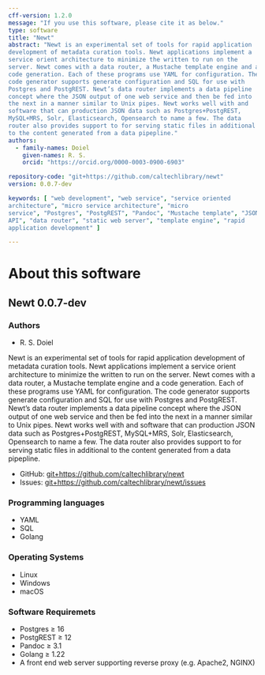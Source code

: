 ```yaml
---
cff-version: 1.2.0
message: "If you use this software, please cite it as below."
type: software
title: "Newt"
abstract: "Newt is an experimental set of tools for rapid application
development of metadata curation tools. Newt applications implement a
service orient architecture to minimize the written to run on the
server. Newt comes with a data router, a Mustache template engine and a
code generation. Each of these programs use YAML for configuration. The
code generator supports generate configuration and SQL for use with
Postgres and PostgREST. Newt’s data router implements a data pipeline
concept where the JSON output of one web service and then be fed into
the next in a manner similar to Unix pipes. Newt works well with and
software that can production JSON data such as Postgres+PostgREST,
MySQL+MRS, Solr, Elasticsearch, Opensearch to name a few. The data
router also provides support to for serving static files in additional
to the content generated from a data pipepline."
authors:
  - family-names: Doiel
    given-names: R. S.
    orcid: "https://orcid.org/0000-0003-0900-6903"

repository-code: "git+https://github.com/caltechlibrary/newt"
version: 0.0.7-dev

keywords: [ "web development", "web service", "service oriented
architecture", "micro service architecture", "micro
service", "Postgres", "PostgREST", "Pandoc", "Mustache template", "JSON
API", "data router", "static web server", "template engine", "rapid
application development" ]

---
```


About this software
===================

## Newt 0.0.7-dev

### Authors

- R. S. Doiel



Newt is an experimental set of tools for rapid application development
of metadata curation tools. Newt applications implement a service orient
architecture to minimize the written to run on the server. Newt comes
with a data router, a Mustache template engine and a code generation.
Each of these programs use YAML for configuration. The code generator
supports generate configuration and SQL for use with Postgres and
PostgREST. Newt’s data router implements a data pipeline concept where
the JSON output of one web service and then be fed into the next in a
manner similar to Unix pipes. Newt works well with and software that can
production JSON data such as Postgres+PostgREST, MySQL+MRS, Solr,
Elasticsearch, Opensearch to name a few. The data router also provides
support to for serving static files in additional to the content
generated from a data pipepline.


- GitHub: <git+https://github.com/caltechlibrary/newt>
- Issues: <git+https://github.com/caltechlibrary/newt/issues>


### Programming languages

- YAML
- SQL
- Golang

### Operating Systems

- Linux
- Windows
- macOS

### Software Requiremets

- Postgres ≥ 16
- PostgREST ≥ 12
- Pandoc ≥ 3.1
- Golang ≥ 1.22
- A front end web server supporting reverse proxy (e.g. Apache2, NGINX)
